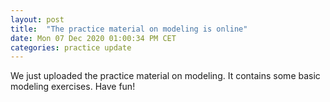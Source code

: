```yaml
---
layout: post
title:  "The practice material on modeling is online"
date: Mon 07 Dec 2020 01:00:34 PM CET
categories: practice update
---
```


We just uploaded the practice material on modeling.
It contains some basic modeling exercises. 
Have fun!
